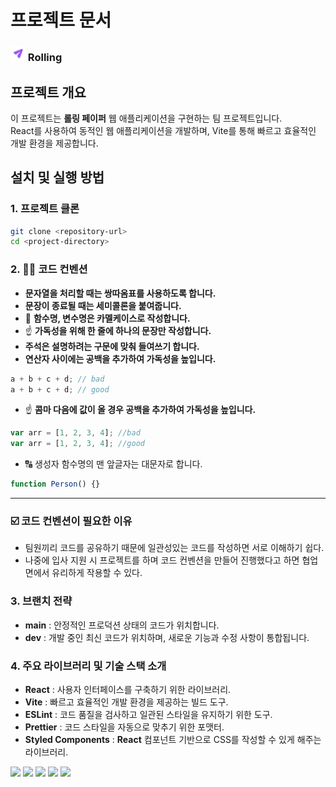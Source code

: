 # 프로젝트 문서

### <img src="public/logo.png" width="24" height="24"/> Rolling

## 프로젝트 개요

이 프로젝트는 **롤링 페이퍼** 웹 애플리케이션을 구현하는 팀 프로젝트입니다.<br />
React를 사용하여 동적인 웹 애플리케이션을 개발하며, Vite를 통해 빠르고 효율적인 개발 환경을 제공합니다.

## 설치 및 실행 방법

### 1. 프로젝트 클론

```bash
git clone <repository-url>
cd <project-directory>
```

### 2. 🧑‍💻 코드 컨벤션

- **문자열을 처리할 때는 쌍따옴표를 사용하도록 합니다.**
- **문장이 종료될 때는 세미콜론을 붙여줍니다.**
- 🐫 **함수명, 변수명은 카멜케이스로 작성합니다.**
- ☝ **가독성을 위해 한 줄에 하나의 문장만 작성합니다.**
- **주석은 설명하려는 구문에 맞춰 들여쓰기 합니다.**
- **연산자 사이에는 공백을 추가하여 가독성을 높입니다.**

```jsx
a + b + c + d; // bad
a + b + c + d; // good
```

- ☝ **콤마 다음에 값이 올 경우 공백을 추가하여 가독성을 높입니다.**

```jsx
var arr = [1, 2, 3, 4]; //bad
var arr = [1, 2, 3, 4]; //good
```

- 🔠 생성자 함수명의 맨 앞글자는 대문자로 합니다.

```jsx
function Person() {}
```

---

### ☑️ 코드 컨벤션이 필요한 이유

- 팀원끼리 코드를 공유하기 때문에 일관성있는 코드를 작성하면 서로 이해하기 쉽다.
- 나중에 입사 지원 시 프로젝트를 하며 코드 컨벤션을 만들어 진행했다고 하면 협업 면에서 유리하게 작용할 수 있다.

### 3. 브랜치 전략

- **main** : 안정적인 프로덕션 상태의 코드가 위치합니다.
- **dev** : 개발 중인 최신 코드가 위치하며, 새로운 기능과 수정 사항이 통합됩니다.

### 4. 주요 라이브러리 및 기술 스택 소개

- **React** : 사용자 인터페이스를 구축하기 위한 라이브러리.
- **Vite** : 빠르고 효율적인 개발 환경을 제공하는 빌드 도구.
- **ESLint** : 코드 품질을 검사하고 일관된 스타일을 유지하기 위한 도구.
- **Prettier** : 코드 스타일을 자동으로 맞추기 위한 포맷터.
- **Styled Components** : **React** 컴포넌트 기반으로 CSS를 작성할 수 있게 해주는 라이브러리.
<div>
  <img src="https://img.shields.io/badge/React-61DAFB?style=for-the-badge&logo=react&logoColor=black">
  <img src="https://img.shields.io/badge/Vite-646CFF?style=for-the-badge&logo=vite&logoColor=FECC00">
  <img src="https://img.shields.io/badge/eslint-4B32C3?style=for-the-badge&logo=eslint&logoColor=white">
  <img src="https://img.shields.io/badge/prettier-F7B93E?style=for-the-badge&logo=prettier&logoColor=F50057">
  <img src="https://img.shields.io/badge/styledcomponents-DB7093?style=for-the-badge&logo=styledcomponents&logoColor=white">
</div>
